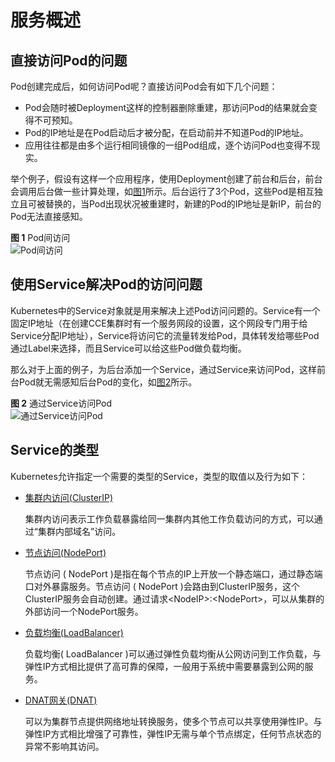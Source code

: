 # 服务概述<a name="cce_10_0249"></a>

## 直接访问Pod的问题<a name="section674023294115"></a>

Pod创建完成后，如何访问Pod呢？直接访问Pod会有如下几个问题：

-   Pod会随时被Deployment这样的控制器删除重建，那访问Pod的结果就会变得不可预知。
-   Pod的IP地址是在Pod启动后才被分配，在启动前并不知道Pod的IP地址。
-   应用往往都是由多个运行相同镜像的一组Pod组成，逐个访问Pod也变得不现实。

举个例子，假设有这样一个应用程序，使用Deployment创建了前台和后台，前台会调用后台做一些计算处理，如[图1](#zh-cn_topic_0249851121_fig2173165051811)所示。后台运行了3个Pod，这些Pod是相互独立且可被替换的，当Pod出现状况被重建时，新建的Pod的IP地址是新IP，前台的Pod无法直接感知。

**图 1**  Pod间访问<a name="zh-cn_topic_0249851121_fig2173165051811"></a>  
![](figures/Pod间访问.png "Pod间访问")

## 使用Service解决Pod的访问问题<a name="section84961935194115"></a>

Kubernetes中的Service对象就是用来解决上述Pod访问问题的。Service有一个固定IP地址（在创建CCE集群时有一个服务网段的设置，这个网段专门用于给Service分配IP地址），Service将访问它的流量转发给Pod，具体转发给哪些Pod通过Label来选择，而且Service可以给这些Pod做负载均衡。

那么对于上面的例子，为后台添加一个Service，通过Service来访问Pod，这样前台Pod就无需感知后台Pod的变化，如[图2](#zh-cn_topic_0249851121_fig163156154816)所示。

**图 2**  通过Service访问Pod<a name="zh-cn_topic_0249851121_fig163156154816"></a>  
![](figures/通过Service访问Pod.png "通过Service访问Pod")

## Service的类型<a name="section12500411413"></a>

Kubernetes允许指定一个需要的类型的Service，类型的取值以及行为如下：

-   [集群内访问\(ClusterIP\)](集群内访问(ClusterIP).md)

    集群内访问表示工作负载暴露给同一集群内其他工作负载访问的方式，可以通过“集群内部域名”访问。


-   [节点访问\(NodePort\)](节点访问(NodePort).md)

    节点访问 \( NodePort \)是指在每个节点的IP上开放一个静态端口，通过静态端口对外暴露服务。节点访问 \( NodePort \)会路由到ClusterIP服务，这个ClusterIP服务会自动创建。通过请求<NodeIP\>:<NodePort\>，可以从集群的外部访问一个NodePort服务。

-   [负载均衡\(LoadBalancer\)](负载均衡(LoadBalancer).md)

    负载均衡\( LoadBalancer \)可以通过弹性负载均衡从公网访问到工作负载，与弹性IP方式相比提供了高可靠的保障，一般用于系统中需要暴露到公网的服务。

-   [DNAT网关\(DNAT\)](DNAT网关(DNAT).md)

    可以为集群节点提供网络地址转换服务，使多个节点可以共享使用弹性IP。与弹性IP方式相比增强了可靠性，弹性IP无需与单个节点绑定，任何节点状态的异常不影响其访问。


